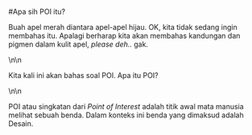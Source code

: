 #Apa sih POI itu?

Buah apel merah diantara apel-apel hijau. OK, kita tidak sedang ingin membahas itu. Apalagi berharap kita akan membahas kandungan dan pigmen dalam kulit apel, <em>please deh..</em> gak.</p>\n\n<p>Kita kali ini akan bahas soal POI. Apa itu POI?</p>\n\n<p>POI atau singkatan dari <em>Point of Interest</em> adalah titik awal mata manusia melihat sebuah benda. Dalam konteks ini benda yang dimaksud adalah Desain.
